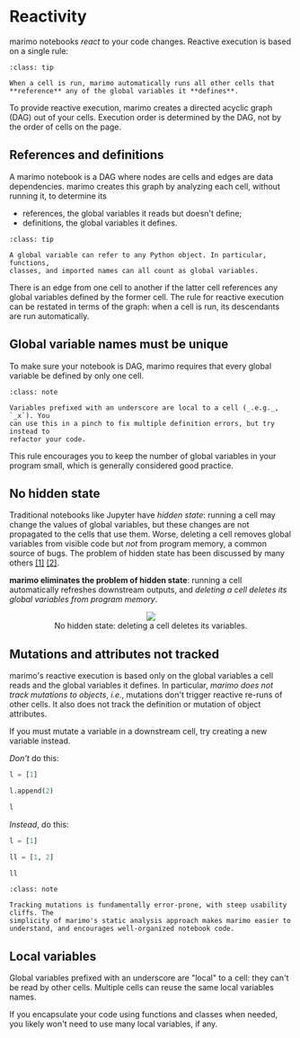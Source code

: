 # Reactivity

marimo notebooks _react_ to your code changes. Reactive execution is based
on a single rule:

```{admonition} Runtime Rule
:class: tip

When a cell is run, marimo automatically runs all other cells that
**reference** any of the global variables it **defines**.
```

To provide reactive execution, marimo creates a directed acyclic graph
(DAG) out of your cells. Execution order is determined by the DAG, not by the
order of cells on the page.

## References and definitions
A marimo notebook is a DAG where nodes are cells and edges are
data dependencies. marimo creates this graph by analyzing each cell, without
running it, to determine its

- references, the global variables it reads but doesn't define;
- definitions, the global variables it defines.

```{admonition} Global variables
:class: tip

A global variable can refer to any Python object. In particular, functions,
classes, and imported names can all count as global variables.
```


There is an edge from one cell to another if the latter cell references any
global variables defined by the former cell. The rule for reactive execution
can be restated in terms of the graph: when a cell is run, its descendants are
run automatically.


## Global variable names must be unique

To make sure your notebook is DAG, marimo requires that every global
variable be defined by only one cell.

```{admonition} Local variables
:class: note

Variables prefixed with an underscore are local to a cell (_.e.g._, `_x`). You
can use this in a pinch to fix multiple definition errors, but try instead to
refactor your code.
```

This rule encourages you to keep the number of global variables in your
program small, which is generally considered good practice.

## No hidden state

Traditional notebooks like Jupyter have _hidden state_: running a cell may
change the values of global variables, but these changes are not propagated to
the cells that use them. Worse, deleting a cell removes global
variables from visible code but _not_ from program memory, a common
source of bugs. The problem of hidden state has been discussed by
many others
[[1]](https://austinhenley.com/pubs/Chattopadhyay2020CHI_NotebookPainpoints.pdf)
[[2]](https://docs.google.com/presentation/d/1n2RlMdmv1p25Xy5thJUhkKGvjtV-dkAIsUXP-AL4ffI/edit#slide=id.g362da58057_0_1).

**marimo eliminates the problem of hidden state**: running
a cell automatically refreshes downstream outputs, and _deleting a cell
deletes its global variables from program memory_.

<div align="center">
<figure>
<img src="/_static/docs-delete-cell.gif"/>
<figcaption>No hidden state: deleting a cell deletes its variables.</figcaption>
</figure>
</div>

## Mutations and attributes not tracked

marimo's reactive execution is based only on the global variables a cell reads
and the global variables it defines. In particular, _marimo does not track
mutations to objects_, _i.e._, mutations don't trigger reactive re-runs of
other cells. It also does not track the definition or mutation of object
attributes.

If you must mutate a variable in a downstream cell, try creating a new variable
instead.

_Don't_ do this:
```python
l = [1]
```

```python
l.append(2)
```

```python
l
```

_Instead_, do this:

```python
l = [1]
```

```python
ll = [1, 2]
```

```python
ll
```

```{admonition} Why not track mutations?
:class: note

Tracking mutations is fundamentally error-prone, with steep usability cliffs. The
simplicity of marimo's static analysis approach makes marimo easier to
understand, and encourages well-organized notebook code.
```

## Local variables

Global variables prefixed with an underscore are "local" to a cell: they can't
be read by other cells. Multiple cells can reuse the same local variables
names.

If you encapsulate your code using functions and classes when needed,
you likely won't need to use many local variables, if any.
